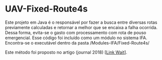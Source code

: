 # UAV-Fixed-Route4s

Este projeto em Java é o responsável por fazer a busca entre diversas rotas previamente calculadas e retornar a melhor que se encaixa a falha ocorrida.
Dessa forma, evita-se o gasto com processamento com rota de pouso emergencial. 
Esse código foi incluído como um módulo no sistema IFA. Encontra-se o executável dentro da pasta /Modules-IFA/Fixed-Route4s/

Este método foi proposto no artigo (journal 2018) [[Link Wait]()].
